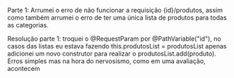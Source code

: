 Parte 1: Arrumei o erro de não funcionar a requisição {id}/produtos, assim como também arrumei o erro de ter uma única lista de produtos para todas as categorias.

Resolução parte 1: troquei o @RequestParam por @PathVariable("id"), no casos das listas eu estava fazendo this.produtosList = produtosList apenas adicionei um novo construtor para realizar o produtosList.add(produto). Erros simples mas na hora do nervosismo, como em uma avaliação, acontecem
